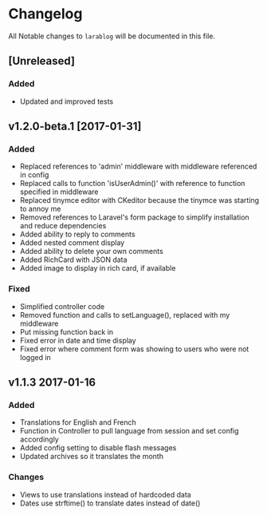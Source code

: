 # Changelog

All Notable changes to `larablog` will be documented in this file.

## [Unreleased]

### Added
- Updated and improved tests

## v1.2.0-beta.1 [2017-01-31]

### Added
- Replaced references to 'admin' middleware with middleware referenced in config
- Replaced calls to function 'isUserAdmin()' with reference to function specified in middleware
- Replaced tinymce editor with CKeditor because the tinymce was starting to annoy me
- Removed references to Laravel's form package to simplify installation and reduce dependencies
- Added ability to reply to comments
- Added nested comment display
- Added ability to delete your own comments
- Added RichCard with JSON data
- Added image to display in rich card, if available

### Fixed
- Simplified controller code
- Removed function and calls to setLanguage(), replaced with my middleware
- Put missing function back in
- Fixed error in date and time display
- Fixed error where comment form was showing to users who were not logged in

## v1.1.3 2017-01-16

### Added
- Translations for English and French
- Function in Controller to pull language from session and set config accordingly
- Added config setting to disable flash messages
- Updated archives so it translates the month

### Changes
- Views to use translations instead of hardcoded data
- Dates use strftime() to translate dates instead of date()

